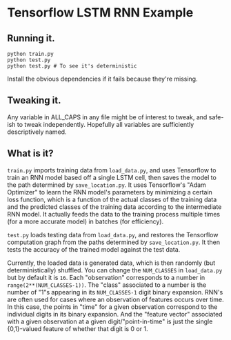 # Tensorflow LSTM RNN Example

## Running it.

```
python train.py
python test.py
python test.py # To see it's deterministic
```

Install the obvious dependencies if it fails because they're missing.

## Tweaking it.

Any variable in ALL_CAPS in any file might be of interest to tweak, and safe-ish to tweak
independently.  Hopefully all variables are sufficiently descriptively named.

## What is it?

`train.py` imports training data from `load_data.py`, and uses Tensorflow to train an RNN model
based off a single LSTM cell, then saves the model to the path determined by `save_location.py`.
It uses Tensorflow's "Adam Optimizer" to learn the RNN model's parameters by minimizing a 
certain loss function, which is a function of the actual classes of the training data and the 
predicted classes of the training data according to the intermediate RNN model. It actually
feeds the data to the training process multiple times (for a more accurate model) in batches
(for efficiency).

`test.py` loads testing data from `load_data.py`, and restores the Tensorflow computation graph
from the paths determined by `save_location.py`.  It then tests the accuracy of the trained
model against the test data.

Currently, the loaded data is generated data, which is then randomly (but deterministically)
shuffled. You can change the `NUM_CLASSES` in `load_data.py` but by default it is `16`.  Each 
"observation" corresponds to a number in `range(2**(NUM_CLASSES-1))`.  The "class" associated 
to a number is the number of "1"s appearing in its `NUM_CLASSES-1` digit binary expansion. 
RNN's are often used for cases where an observation of features occurs over time.  In this 
case, the points in "time" for a given observation correspond to the individual digits in its 
binary expansion.  And the "feature vector" associated with a given observation at a given 
digit/"point-in-time" is just the single {0,1}-valued feature of whether that digit is 0 or 1.

